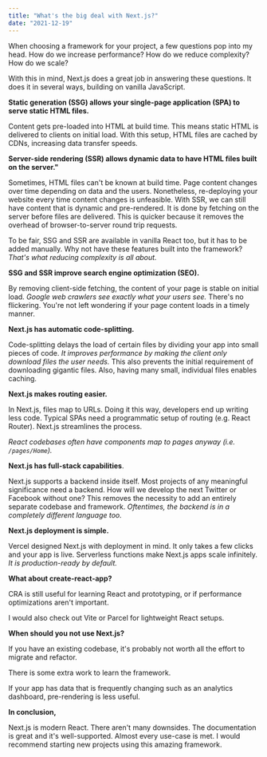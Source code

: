 ```yaml
---
title: "What's the big deal with Next.js?"
date: "2021-12-19"
---
```


When choosing a framework for your project, a few questions pop into my head. How do we increase performance? How do we reduce complexity? How do we scale?

With this in mind, Next.js does a great job in answering these questions. It does it in several ways, building on vanilla JavaScript.

**Static generation (SSG) allows your single-page application (SPA) to serve static HTML files.**

Content gets pre-loaded into HTML at build time. This means static HTML is delivered to clients on initial load. With this setup, HTML files are cached by CDNs, increasing data transfer speeds.

**Server-side rendering (SSR) allows dynamic data to have HTML files built on the server."**

Sometimes, HTML files can't be known at build time. Page content changes over time depending on data and the users. Nonetheless, re-deploying your website every time content changes is unfeasible. With SSR, we can still have content that is dynamic and pre-rendered. It is done by fetching on the server before files are delivered. This is quicker because it removes the overhead of browser-to-server round trip requests.

To be fair, SSG and SSR are available in vanilla React too, but it has to be added manually. Why not have these features built into the framework? _That's what reducing complexity is all about._

**SSG and SSR improve search engine optimization (SEO).**

By removing client-side fetching, the content of your page is stable on initial load. _Google web crawlers see exactly what your users see._ There's no flickering. You're not left wondering if your page content loads in a timely manner.

**Next.js has automatic code-splitting.**

Code-splitting delays the load of certain files by dividing your app into small pieces of code. _It improves performance by making the client only download files the user needs._ This also prevents the initial requirement of downloading gigantic files. Also, having many small, individual files enables caching.

**Next.js makes routing easier.**

In Next.js, files map to URLs. Doing it this way, developers end up writing less code. Typical SPAs need a programmatic setup of routing (e.g. React Router). Next.js streamlines the process.

_React codebases often have components map to pages anyway (i.e. `/pages/Home`)._

**Next.js has full-stack capabilities**.

Next.js supports a backend inside itself. Most projects of any meaningful significance need a backend. How will we develop the next Twitter or Facebook without one? This removes the necessity to add an entirely separate codebase and framework. _Oftentimes, the backend is in a completely different language too._

**Next.js deployment is simple.**

Vercel designed Next.js with deployment in mind. It only takes a few clicks and your app is live. Serverless functions make Next.js apps scale infinitely. _It is production-ready by default._

**What about create-react-app?**

CRA is still useful for learning React and prototyping, or if performance optimizations aren't important.

I would also check out Vite or Parcel for lightweight React setups.

**When should you not use Next.js?**

If you have an existing codebase, it's probably not worth all the effort to migrate and refactor.

There is some extra work to learn the framework.

If your app has data that is frequently changing such as an analytics dashboard, pre-rendering is less useful.

**In conclusion,**

Next.js is modern React. There aren't many downsides. The documentation is great and it's well-supported. Almost every use-case is met. I would recommend starting new projects using this amazing framework.
